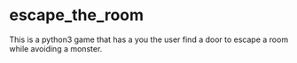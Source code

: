 # escape_the_room
This is a python3 game that has a you the user find a  door to escape a room while avoiding a monster.
